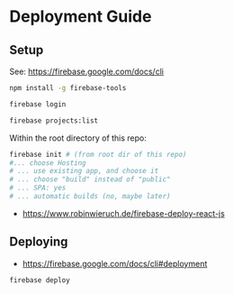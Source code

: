 

# Deployment Guide

## Setup

See: https://firebase.google.com/docs/cli

```sh
npm install -g firebase-tools

firebase login

firebase projects:list
```

Within the root directory of this repo:

```sh
firebase init # (from root dir of this repo)
#... choose Hosting
# ... use existing app, and choose it
# ... choose "build" instead of "public"
# ... SPA: yes
# ... automatic builds (no, maybe later)
```

  + https://www.robinwieruch.de/firebase-deploy-react-js

## Deploying

  + https://firebase.google.com/docs/cli#deployment

```sh
firebase deploy
```
